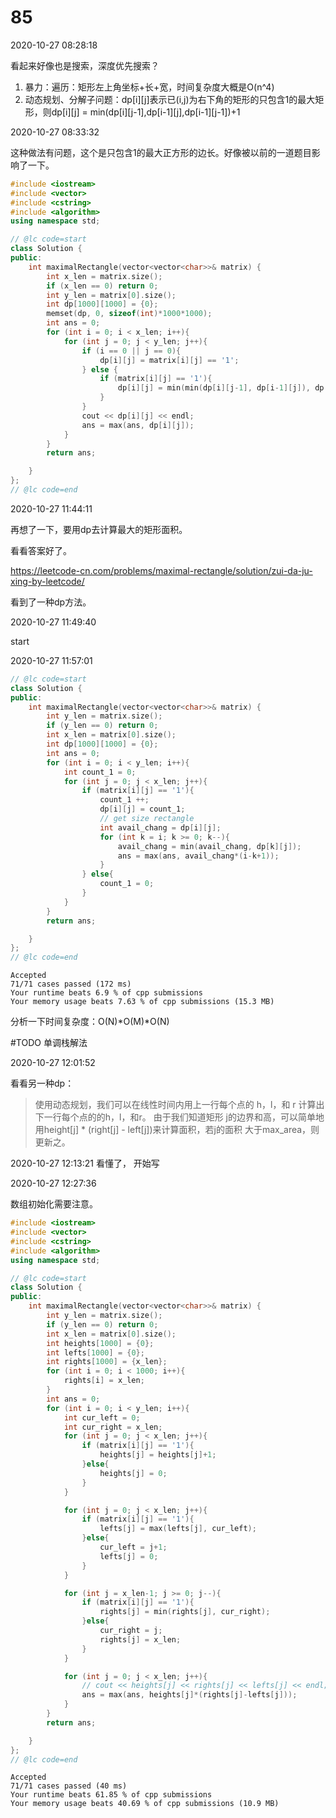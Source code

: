 # 85

2020-10-27 08:28:18

看起来好像也是搜索，深度优先搜索？

1. 暴力：遍历：矩形左上角坐标+长+宽，时间复杂度大概是O(n^4)
2. 动态规划、分解子问题：dp[i][j]表示已(i,j)为右下角的矩形的只包含1的最大矩形，则dp[i][j] = min(dp[i][j-1],dp[i-1][j],dp[i-1][j-1])+1

2020-10-27 08:33:32

这种做法有问题，这个是只包含1的最大正方形的边长。好像被以前的一道题目影响了一下。

```cpp
#include <iostream>
#include <vector>
#include <cstring>
#include <algorithm>
using namespace std;

// @lc code=start
class Solution {
public:
    int maximalRectangle(vector<vector<char>>& matrix) {
        int x_len = matrix.size();
        if (x_len == 0) return 0;
        int y_len = matrix[0].size();
        int dp[1000][1000] = {0};
        memset(dp, 0, sizeof(int)*1000*1000);
        int ans = 0;
        for (int i = 0; i < x_len; i++){
            for (int j = 0; j < y_len; j++){
                if (i == 0 || j == 0){
                    dp[i][j] = matrix[i][j] == '1';
                } else {
                    if (matrix[i][j] == '1'){
                        dp[i][j] = min(min(dp[i][j-1], dp[i-1][j]), dp[i-1][j-1]) + 1;
                    }
                }
                cout << dp[i][j] << endl;
                ans = max(ans, dp[i][j]);
            }
        }
        return ans;

    }
};
// @lc code=end
```


2020-10-27 11:44:11

再想了一下，要用dp去计算最大的矩形面积。

看看答案好了。

https://leetcode-cn.com/problems/maximal-rectangle/solution/zui-da-ju-xing-by-leetcode/

看到了一种dp方法。

2020-10-27 11:49:40

start

2020-10-27 11:57:01

```cpp
// @lc code=start
class Solution {
public:
    int maximalRectangle(vector<vector<char>>& matrix) {
        int y_len = matrix.size();
        if (y_len == 0) return 0;
        int x_len = matrix[0].size();
        int dp[1000][1000] = {0};
        int ans = 0;
        for (int i = 0; i < y_len; i++){
            int count_1 = 0;
            for (int j = 0; j < x_len; j++){
                if (matrix[i][j] == '1'){
                    count_1 ++;
                    dp[i][j] = count_1;
                    // get size rectangle
                    int avail_chang = dp[i][j];
                    for (int k = i; k >= 0; k--){
                        avail_chang = min(avail_chang, dp[k][j]);
                        ans = max(ans, avail_chang*(i-k+1));
                    }
                } else{
                    count_1 = 0;
                }
            }
        }
        return ans;

    }
};
// @lc code=end
```

```
Accepted
71/71 cases passed (172 ms)
Your runtime beats 6.9 % of cpp submissions
Your memory usage beats 7.63 % of cpp submissions (15.3 MB)
```

分析一下时间复杂度：O(N)*O(M)*O(N)


#TODO 单调栈解法

2020-10-27 12:01:52

看看另一种dp：



> 使用动态规划，我们可以在线性时间内用上一行每个点的 h，l，和 r 计算出下一行每个点的的h，l，和r。
> 由于我们知道矩形 j的边界和高，可以简单地用height[j] * (right[j] - left[j])来计算面积，若j的面积 大于max_area，则更新之。

2020-10-27 12:13:21
看懂了， 开始写


2020-10-27 12:27:36

数组初始化需要注意。

```cpp
#include <iostream>
#include <vector>
#include <cstring>
#include <algorithm>
using namespace std;

// @lc code=start
class Solution {
public:
    int maximalRectangle(vector<vector<char>>& matrix) {
        int y_len = matrix.size();
        if (y_len == 0) return 0;
        int x_len = matrix[0].size();
        int heights[1000] = {0};
        int lefts[1000] = {0};
        int rights[1000] = {x_len};
        for (int i = 0; i < 1000; i++){
            rights[i] = x_len;
        }
        int ans = 0;
        for (int i = 0; i < y_len; i++){
            int cur_left = 0;
            int cur_right = x_len;
            for (int j = 0; j < x_len; j++){
                if (matrix[i][j] == '1'){
                    heights[j] = heights[j]+1;
                }else{
                    heights[j] = 0;
                }
            }

            for (int j = 0; j < x_len; j++){
                if (matrix[i][j] == '1'){
                    lefts[j] = max(lefts[j], cur_left);
                }else{
                    cur_left = j+1;
                    lefts[j] = 0;
                }
            }

            for (int j = x_len-1; j >= 0; j--){
                if (matrix[i][j] == '1'){
                    rights[j] = min(rights[j], cur_right);
                }else{
                    cur_right = j;
                    rights[j] = x_len;
                }
            }

            for (int j = 0; j < x_len; j++){
                // cout << heights[j] << rights[j] << lefts[j] << endl;
                ans = max(ans, heights[j]*(rights[j]-lefts[j]));
            }
        }
        return ans;

    }
};
// @lc code=end

```

```
Accepted
71/71 cases passed (40 ms)
Your runtime beats 61.85 % of cpp submissions
Your memory usage beats 40.69 % of cpp submissions (10.9 MB)

```